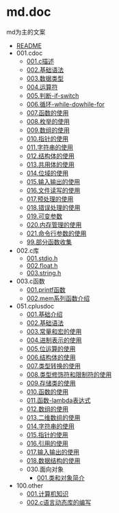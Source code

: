 # md.doc
md为主的文案

- [README](./README.md)
- 001.cdoc
    - [001.c描述](./001.cdoc/001.c描述.md)
    - [002.基础语法](./001.cdoc/002.基础语法.md)
    - [003.数据类型](./001.cdoc/003.数据类型.md)
    - [004.运算符](./001.cdoc/004.运算符.md)
    - [005.判断-if-switch](./001.cdoc/005.判断-if-switch.md)
    - [006.循环-while-dowhile-for](./001.cdoc/006.循环-while-dowhile-for.md)
    - [007.函数的使用](./001.cdoc/007.函数的使用.md)
    - [008.枚举的使用](./001.cdoc/008.枚举的使用.md)
    - [009.数组的使用](./001.cdoc/009.数组的使用.md)
    - [010.指针的使用](./001.cdoc/010.指针的使用.md)
    - [011.字符串的使用](./001.cdoc/011.字符串的使用.md)
    - [012.结构体的使用](./001.cdoc/012.结构体的使用.md)
    - [013.共用体的使用](./001.cdoc/013.共用体的使用.md)
    - [014.位域的使用](./001.cdoc/014.位域的使用.md)
    - [015.输入输出的使用](./001.cdoc/015.输入输出的使用.md)
    - [016.文件读写的使用](./001.cdoc/016.文件读写的使用.md)
    - [017.预处理的使用](./001.cdoc/017.预处理的使用.md)
    - [018.错误处理的使用](./001.cdoc/018.错误处理的使用.md)
    - [019.可变参数](./001.cdoc/019.可变参数.md)
    - [020.内存管理的使用](./001.cdoc/020.内存管理的使用.md)
    - [021.命令行参数的使用](./001.cdoc/021.命令行参数的使用.md)
    - [99.部分函数收集](./001.cdoc/99.部分函数收集.md)
- 002.c库
    - [001.stdio.h](./002.c库/001.stdio.h.md)
    - [002.float.h](./002.c库/002.float.h.md)
    - [003.string.h](./002.c库/003.string.h.md)
- 003.c函数
    - [001.printf函数](./003.c函数/001.printf函数.md)
    - [002.mem系列函数介绍](./003.c函数/002.mem系列函数介绍.md)
- 051.cplusdoc
    - [001.基础介绍](./051.cplusdoc/001.基础介绍.md)
    - [002.基础语法](./051.cplusdoc/002.基础语法.md)
    - [003.常量和宏的使用](./051.cplusdoc/003.常量和宏的使用.md)
    - [004.进制表示的使用](./051.cplusdoc/004.进制表示的使用.md)
    - [005.位运算的使用](./051.cplusdoc/005.位运算的使用.md)
    - [006.结构体的使用](./051.cplusdoc/006.结构体的使用.md)
    - [007.类型转换的使用](./051.cplusdoc/007.类型转换的使用.md)
    - [008.类型修饰符和限制符的使用](./051.cplusdoc/008.类型修饰符和限制符的使用.md)
    - [009.存储类的使用](./051.cplusdoc/009.存储类的使用.md)
    - [010.函数的使用](./051.cplusdoc/010.函数的使用.md)
    - [011.函数-lambda表达式](./051.cplusdoc/011.函数-lambda表达式.md)
    - [012.数组的使用](./051.cplusdoc/012.数组的使用.md)
    - [013.二维数组的使用](./051.cplusdoc/013.二维数组的使用.md)
    - [014.字符串的使用](./051.cplusdoc/014.字符串的使用.md)
    - [015.指针的使用](./051.cplusdoc/015.指针的使用.md)
    - [016.引用的使用](./051.cplusdoc/016.引用的使用.md)
    - [017.输入输出的使用](./051.cplusdoc/017.输入输出的使用.md)
    - [018.数据结构的使用](./051.cplusdoc/018.数据结构的使用.md)
    - 030.面向对象
        - [001.类和对象简介](./051.cplusdoc/030.面向对象/001.类和对象简介.md)
- 100.other
    - [001.计算机知识](./100.other/001.计算机知识.md)
    - [002.c语言动态库的编写](./100.other/002.c语言动态库的编写.md)

